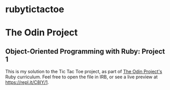 # rubytictactoe

<h1>The Odin Project</h1>
<h2>Object-Oriented Programming with Ruby: Project 1</h2>

This is my solution to the Tic Tac Toe project, as part of <a href="http://www.theodinproject.com/home">The Odin Project's</a> Ruby curriculum. Feel free to open the file in IRB, or see a live preview at https://repl.it/C8IY/1.

